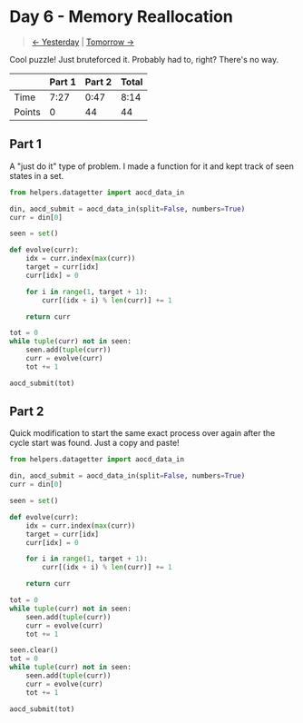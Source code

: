 # Day 6 - Memory Reallocation

> [<- Yesterday](5.md) | [Tomorrow ->](7.md)

Cool puzzle! Just bruteforced it. Probably had to, right? There's no way.

|        | Part 1 | Part 2 | Total |
|--------|--------|--------|-------|
| Time   | 7:27   | 0:47   | 8:14  |
| Points | 0      | 44     | 44    |

## Part 1

A "just do it" type of problem. I made a function for it and kept track of seen states in a set.

```python
from helpers.datagetter import aocd_data_in

din, aocd_submit = aocd_data_in(split=False, numbers=True)
curr = din[0]

seen = set()

def evolve(curr):
    idx = curr.index(max(curr))
    target = curr[idx]
    curr[idx] = 0

    for i in range(1, target + 1):
        curr[(idx + i) % len(curr)] += 1

    return curr

tot = 0
while tuple(curr) not in seen:
    seen.add(tuple(curr))
    curr = evolve(curr)
    tot += 1

aocd_submit(tot)
```

## Part 2

Quick modification to start the same exact process over again after the cycle start was found. Just a copy and paste!

```python
from helpers.datagetter import aocd_data_in

din, aocd_submit = aocd_data_in(split=False, numbers=True)
curr = din[0]

seen = set()

def evolve(curr):
    idx = curr.index(max(curr))
    target = curr[idx]
    curr[idx] = 0

    for i in range(1, target + 1):
        curr[(idx + i) % len(curr)] += 1

    return curr

tot = 0
while tuple(curr) not in seen:
    seen.add(tuple(curr))
    curr = evolve(curr)
    tot += 1

seen.clear()
tot = 0
while tuple(curr) not in seen:
    seen.add(tuple(curr))
    curr = evolve(curr)
    tot += 1

aocd_submit(tot)
```
